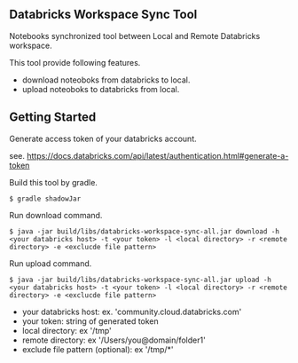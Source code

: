 Databricks Workspace Sync Tool
---

Notebooks synchronized tool between Local and Remote Databricks workspace.

This tool provide following features.

- download noteoboks from databricks to local.
- upload noteoboks to databricks from local.

## Getting Started

Generate access token of your databricks account.

see. https://docs.databricks.com/api/latest/authentication.html#generate-a-token

Build this tool by gradle.

```
$ gradle shadowJar
```

Run download command.

```
$ java -jar build/libs/databricks-workspace-sync-all.jar download -h <your databricks host> -t <your token> -l <local directory> -r <remote directory> -e <exclucde file pattern>
```

Run upload command.

```
$ java -jar build/libs/databricks-workspace-sync-all.jar upload -h <your databricks host> -t <your token> -l <local directory> -r <remote directory> -e <exclucde file pattern>
```

- your databricks host: ex. 'community.cloud.databricks.com'
- your token: string of generated token
- local directory: ex '/tmp'
- remote directory: ex '/Users/you@domain/folder1'
- exclude file pattern (optional): ex '/tmp/*'